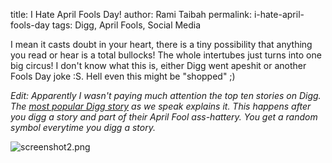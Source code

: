 title: I Hate April Fools Day!
author: Rami Taibah 
permalink: i-hate-april-fools-day
tags: Digg, April Fools, Social Media 

I mean it casts doubt in your heart, there is a tiny possibility that anything you read or hear is a total bullocks! The whole intertubes just turns into one big circus! I don't know what this is, either Digg went apeshit or another Fools Day joke :S. Hell even this might be "shopped" ;)

_Edit: Apparently I wasn't paying much attention the top ten stories on Digg. The [most popular Digg story](http://bendosphere.blogspot.com/2008/04/diggs-april-fools-day-joke.html) as we speak explains it. This happens after you digg a story and part of their April Fool ass-hattery. You get a random symbol everytime you digg a story._

![screenshot2.png]({filename}/images/i-hate-april-fools-day.png)
